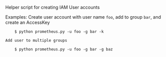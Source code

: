 
Helper script for creating IAM User accounts

Examples:
    Create user account with user name `foo`, add to group `bar`, and create an AccessKey

        $ python prometheus.py -u foo -g bar -k

    Add user to multiple groups

        $ python prometheus.py -u foo -g bar -g baz

